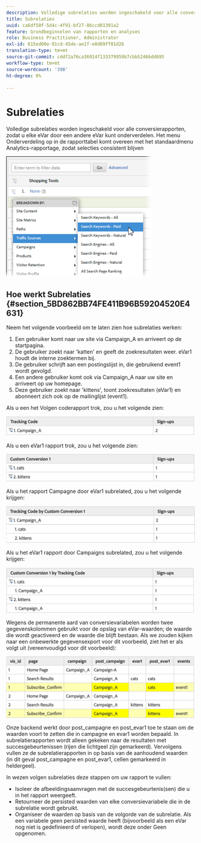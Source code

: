 ```yaml
---
description: Volledige subrelaties worden ingeschakeld voor alle conversierapporten, zodat u elke eVar door een andere eVar kunt onderverdelen. Het menu Onderverdeling op in de rapporttabel komt overeen met het standaardmenu Analytics-rapportage, zodat selecties consistent blijven
title: Subrelaties
uuid: ca6df50f-5d4c-4f91-bf27-86ccd01391a2
feature: Grondbeginselen van rapporten en analyses
role: Business Practitioner, Administrator
exl-id: 615ed00e-91cd-45de-ae1f-e0d09ff01d26
translation-type: tm+mt
source-git-commit: cddf2a76ca36914f133379959b7cbb5246bdd695
workflow-type: tm+mt
source-wordcount: '398'
ht-degree: 0%

---
```


# Subrelaties

Volledige subrelaties worden ingeschakeld voor alle conversierapporten, zodat u elke eVar door een andere eVar kunt onderverdelen. Het menu Onderverdeling op in de rapporttabel komt overeen met het standaardmenu Analytics-rapportage, zodat selecties consistent blijven

![](assets/subrelations.png)

## Hoe werkt Subrelaties {#section_5BD862BB74FE411B96B59204520E4631}

Neem het volgende voorbeeld om te laten zien hoe subrelaties werken:

1. Een gebruiker komt naar uw site via Campaign_A en arriveert op de startpagina.
1. De gebruiker zoekt naar &#39;katten&#39; en geeft de zoekresultaten weer. eVar1 houdt de interne zoektermen bij.
1. De gebruiker schrijft aan een postingslijst in, die gebruikend event1 wordt gevolgd.
1. Een andere gebruiker komt ook via Campaign_A naar uw site en arriveert op uw homepage.
1. Deze gebruiker zoekt naar &#39;kittens&#39;, toont zoekresultaten (eVar1) en abonneert zich ook op de mailinglijst (event1).

Als u een het Volgen coderapport trok, zou u het volgende zien:

![](assets/subrel_1.png)

Als u een eVar1 rapport trok, zou u het volgende zien:

![](assets/subrel_2.png)

Als u het rapport Campagne door eVar1 subrelated, zou u het volgende krijgen:

![](assets/subrel_3.png)

Als u het eVar1 rapport door Campaigns subrelated, zou u het volgende krijgen:

![](assets/subrel_4.png)

Wegens de permanente aard van conversievariabelen worden twee gegevenskolommen gebruikt voor de opslag van eVar-waarden; de waarde die wordt geactiveerd en de waarde die blijft bestaan. Als we zouden kijken naar een onbewerkte gegevensexport voor dit voorbeeld, ziet het er als volgt uit (vereenvoudigd voor dit voorbeeld):

![](assets/subrel_5.png)

Onze backend werkt door post_campagne en post_evar1 toe te staan om de waarden voort te zetten die in campagne en evar1 worden bepaald. In subrelatierapporten wordt alleen gekeken naar de resultaten met succesgebeurtenissen (rijen die lichtgeel zijn gemarkeerd). Vervolgens vullen ze de subrelatierapporten in op basis van de aanhoudend waarden (in dit geval post_campagne en post_evar1, cellen gemarkeerd in heldergeel).

In wezen volgen subrelaties deze stappen om uw rapport te vullen:

* Isoleer de afbeeldingsaanvragen met de succesgebeurtenis(sen) die u in het rapport weergeeft.
* Retourneer de persisted waarden van elke conversievariabele die in de subrelatie wordt gebruikt.
* Organiseer de waarden op basis van de volgorde van de subrelatie. Als een variabele geen persisted waarde heeft (bijvoorbeeld als een eVar nog niet is gedefinieerd of verlopen), wordt deze onder Geen opgenomen.
